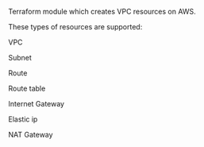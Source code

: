 Terraform module which creates VPC resources on AWS.

These types of resources are supported:

VPC

Subnet

Route

Route table

Internet Gateway

Elastic ip

NAT Gateway